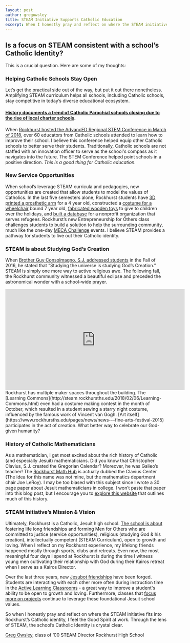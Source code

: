 ```yaml
---
layout: post
author: gregowsley
title: STEAM Initiative Supports Catholic Education
excerpt: When I honestly pray and reflect on where the STEAM initiative fits into Rockhurst’s Catholic identity, I feel the Good Spirit at work. Through the lens of STEAM, the school’s Catholic Identity is crystal clear.
---
```


## Is a focus on STEAM consistent with a school’s Catholic Identity?

This is a crucial question. Here are some of my thoughts:

### Helping Catholic Schools Stay Open

Let’s get the practical side out of the way, but put it out there nonetheless. Amplifying STEAM curriculum helps all schools, including Catholic schools, stay competitive in today’s diverse educational ecosystem. 

#### [History documents a trend of Catholic Parochial schools closing due to the rise of local charter schools](https://www.edreform.com/wp-content/uploads/2013/02/Saving-Catholic-Schools_New-Wine-in-an-old-bottle.pdf). 

When [Rockhurst hosted the AdvancED Regional STEM Conference in March of 2018](http://steam.rockhursths.edu/2018/03/15/AdvancED-STEM-Conference.html), over 60 educators from Catholic schools attended to learn how to improve their school. I believe this conference helped equip other Catholic schools to better serve their students. Traditionally, Catholic schools are not staffed with an innovation officer to serve as the school's compass as it navigates into the future.  The STEM Conference helped point schools in a positive direction. 
<i>This is a good thing for Catholic education.</i>

### New Service Opportunities 

When school’s leverage STEAM curricula and pedagogies, new opportunities are created that allow students to model the values of Catholics. In the last five semesters alone, Rockhurst students have [3D printed a prosthetic arm](http://fox4kc.com/2018/01/10/rockhurst-senior-who-built-prosthetic-arm-for-metro-boy-now-going-to-teach-other-kids-how-to-do-it-too/) for a 4 year old, constructed a [costume for a wheelchair](https://www.rockhursths.edu/pages/news/news---walkin--rollin) bound 7 year old, [fabricated wooden toys](https://www.rockhursths.edu/pages/news/news---regis-toy-drive) to give to children over the holidays, and [built a database](http://steam.rockhursths.edu/2016/02/16/Service-Learning-at-Don-Bosco.html) for a nonprofit organization that serves refugees. Rockhurst’s new Entrepreneurship for Others class challenges students to build a solution to help the surrounding community, much like the one-day [MECA Challenge](http://steam.rockhursths.edu/2017/02/11/MECA-Challenge.html) events. I believe STEAM provides a pathway for students to live out their Catholic identity. 

### STEAM is about Studying God’s Creation

When [Brother Guy Consolmagno, S.J. addressed students](https://www.rockhursths.edu/pages/news/news---brother-guy-consolmagno) in the Fall of 2016, he stated that “Studying the universe is studying God’s Creation.” STEAM is simply one more way to active religious awe. The following fall, the Rockhurst community witnessed a beautiful eclipse and preceded the astronomical wonder with a school-wide prayer. 
<center><iframe width="560" height="315" src="https://www.youtube.com/embed/ZmcNekdXiyg" frameborder="0" allow="autoplay; encrypted-media" allowfullscreen></iframe></center>
Rockhurst has multiple maker spaces throughout the building. The [Learning Commons](http://steam.rockhursths.edu/2018/02/06/Learning-Commons.html) even had a costume making contest in the month of October, which resulted in a student sewing a starry night costume, influenced by the famous work of Vincent van Gogh. [Art itself](https://www.rockhursths.edu/pages/news/news---fine-arts-festival-2015) participates in the act of creation. What better way to celebrate our God-given humanity?

### History of Catholic Mathematicians

As a mathematician, I get most excited about the rich history of Catholic (and especially Jesuit) mathematicians. Did you know that Christopher Clavius, S.J. created the Gregorian Calendar? Moreover, he was Galieo’s teacher! The [Rockhurst Math Hub](https://sites.google.com/rockhursths.edu/faculty-math-hub/) is actually dubbed the Clavius Center (The idea for this name was not mine, but the mathematics department chair Joe LeRoy). I may be too biased with this subject since I wrote a 30 page paper about Jesuit mathematicians in college. I won’t paste that paper into this blog post, but I encourage you to [explore this website](
http://faculty.fairfield.edu/jmac/sj/sjscient.htm) that outlines much of this history.


### STEAM Initiative’s Mission & Vision

Ultimately, Rockhurst is a Catholic, Jesuit high school. [The school is about](https://www.rockhursths.edu/pages/about-us/school-information/about-us---school-information---mission-and-vision) fostering life long friendships and forming Men for Others who are committed to justice (service opportunities), religious (studying God & his creation), intellectually competent (STEAM Curriculum), open to growth and loving. When I reflect on my Rockhurst experience, my lifelong friends happened mostly through sports, clubs and retreats. Even now, the most meaningful four days I spend at Rockhurst is during the time I witness young men cultivating their relationship with God during their Kairos retreat when I serve as a Kairos Director.

Over the last three years, new [Jesubot friendships](https://www.rockhursths.edu/jesubots) have been forged. Students are interacting with each other more often during instruction time in the [Active Learning Classrooms](http://steam.rockhursths.edu/2016/05/09/Perceptions-of-the-Active-Learning-Classrooms.html) - a great way to improve a student's ability to be open to growth and loving. Furthermore, classes that [focus more on projects](http://steam.rockhursths.edu/2016/07/01/Intro-to-CS-Down.html) continue to leverage these foundational Jesuit school values. 

So when I honestly pray and reflect on where the STEAM initiative fits into Rockhurst’s Catholic identity, I feel the Good Spirit at work. Through the lens of STEAM, the school’s Catholic Identity is crystal clear.

[Greg Owsley](http://steam.rockhursths.edu/team/gregowsley/), class of ‘00
STEAM Director
Rockhurst High School

